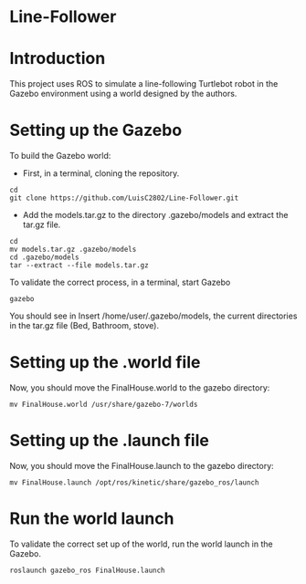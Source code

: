 # Line-Follower

# Introduction
This project uses ROS to simulate a line-following Turtlebot robot in the Gazebo environment using a world designed by the authors.

# Setting up the Gazebo
To build the Gazebo world:

 - First, in a terminal, cloning the repository.
```
cd
git clone https://github.com/LuisC2802/Line-Follower.git
```
 - Add the models.tar.gz to the directory .gazebo/models and extract the tar.gz file.
 ```
cd
mv models.tar.gz .gazebo/models
cd .gazebo/models
tar --extract --file models.tar.gz
```
 To validate the correct process, in a terminal, start Gazebo
```
gazebo
```
 You should see in Insert /home/user/.gazebo/models, the current directories in the tar.gz file (Bed, Bathroom, stove).
 
# Setting up the .world file
Now, you should move the FinalHouse.world to the gazebo directory:
```
mv FinalHouse.world /usr/share/gazebo-7/worlds
```
# Setting up the .launch file
Now, you should move the FinalHouse.launch to the gazebo directory:
```
mv FinalHouse.launch /opt/ros/kinetic/share/gazebo_ros/launch
```
# Run the world launch
To validate the correct set up of the world, run the world launch in the Gazebo.
```
roslaunch gazebo_ros FinalHouse.launch
```















